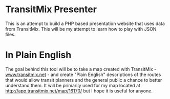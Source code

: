 TransitMix Presenter
======================

This is an attempt to build a PHP based presentation website that uses data from TransitMix.  This will be my attempt to learn how to play with JSON files.

In Plain English
======================

The goal behind this tool will be to take a map created with TransitMix - www.transitmix.net - and create "Plain English" descriptions of the routes that would allow transit planners and the general public a chance to better understand them.  It will be primarily used for my map located at http://app.transitmix.net/map/16170/ but I hope it is useful for anyone.
